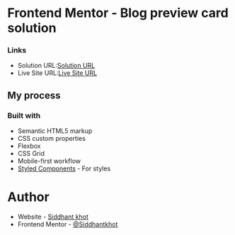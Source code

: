 # Frontend Mentor - Blog preview card solution

### Links

- Solution URL:[Solution URL](https://github.com/Siddhantkhot/Blog-preview-card/)
- Live Site URL:[Live Site URL](https://siddhantkhot.github.io/Blog-preview-card/)

## My process

### Built with

- Semantic HTML5 markup
- CSS custom properties
- Flexbox
- CSS Grid
- Mobile-first workflow
- [Styled Components](https://styled-components.com/) - For styles

# Author

- Website - [Siddhant khot](https://github.com/Siddhantkhot/)
- Frontend Mentor - [@Siddhantkhot](https://www.frontendmentor.io/profile/Siddhantkhot)

